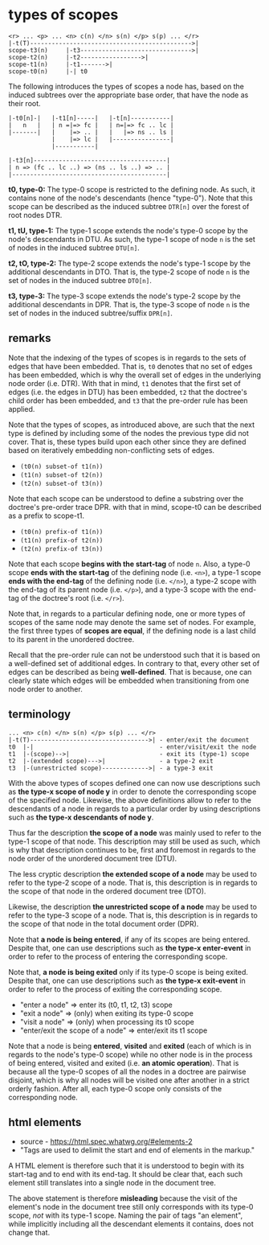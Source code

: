 
<!-- ======================================================================= -->
# types of scopes

```
<r> ... <p> ... <n> c(n) </n> s(n) </p> s(p) ... </r>
|-t(T)--------------------------------------------->|
scope-t3(n)     |-t3------------------------------->|
scope-t2(n)     |-t2----------------->|
scope-t1(n)     |-t1------->|
scope-t0(n)     |-| t0
```

The following introduces the types of scopes a node has, based on the induced
subtrees over the appropriate base order, that have the node as their root.

```
|-t0[n]-|   |-t1[n]-----|   |-t[n]-----------|
|   n   |   | n =|=> fc |   | n=|=> fc .. lc |
|-------|   |    |=> .. |   |   |=> ns .. ls |
            |    |=> lc |   |----------------|
            |-----------|

|-t3[n]-------------------------------------|
| n => (fc .. lc ..) => (ns .. ls ..) => .. |
|-------------------------------------------|
```

**t0, type-0:** The type-0 scope is restricted to the defining node. As such,
it contains none of the node's descendants (hence "type-0"). Note that this
scope can be described as the induced subtree `DTR[n]` over the forest of
root nodes DTR.

**t1, tU, type-1:** The type-1 scope extends the node's type-0 scope by the
node's descendants in DTU. As such, the type-1 scope of node `n` is the set
of nodes in the induced subtree `DTU[n]`.

**t2, tO, type-2:** The type-2 scope extends the node's type-1 scope by the
additional descendants in DTO. That is, the type-2 scope of node `n` is the
set of nodes in the induced subtree `DTO[n]`.

**t3, type-3:** The type-3 scope extends the node's type-2 scope by the
additional descendants in DPR. That is, the type-3 scope of node `n` is
the set of nodes in the induced subtree/suffix `DPR[n]`.

<!-- ======================================================================= -->
## remarks

Note that the indexing of the types of scopes is in regards to the sets of
edges that have been embedded. That is, `t0` denotes that no set of edges has
been embedded, which is why the overall set of edges in the underlying node
order (i.e. DTR). With that in mind, `t1` denotes that the first set of edges
(i.e. the edges in DTU) has been embedded, `t2` that the doctree's child order
has been embedded, and `t3` that the pre-order rule has been applied.

Note that the types of scopes, as introduced above, are such that the next
type is defined by including some of the nodes the previous type did not
cover. That is, these types build upon each other since they are defined
based on iteratively embedding non-conflicting sets of edges.

* `(t0(n) subset-of t1(n))`
* `(t1(n) subset-of t2(n))`
* `(t2(n) subset-of t3(n))`

Note that each scope can be understood to define a substring over the doctree's
pre-order trace DPR. with that in mind, scope-t0 can be described as a prefix
to scope-t1.

* `(t0(n) prefix-of t1(n))`
* `(t1(n) prefix-of t2(n))`
* `(t2(n) prefix-of t3(n))`

Note that each scope **begins with the start-tag** of node `n`. Also, a type-0
scope **ends with the start-tag** of the defining node (i.e. `<n>`), a type-1
scope **ends with the end-tag** of the defining node (i.e. `</n>`), a type-2
scope with the end-tag of its parent node (i.e. `</p>`), and a type-3 scope
with the end-tag of the doctree's root (i.e. `</r>`).

Note that, in regards to a particular defining node, one or more types of
scopes of the same node may denote the same set of nodes. For example, the
first three types of **scopes are equal**, if the defining node is a last
child to its parent in the unordered doctree.

Recall that the pre-order rule can not be understood such that it is based on
a well-defined set of additional edges. In contrary to that, every other set
of edges can be described as being **well-defined**. That is because, one can
clearly state which edges will be embedded when transitioning from one node
order to another.

<!-- ======================================================================= -->
## terminology

```
... <n> c(n) </n> s(n) </p> s(p) ... </r>
|-t(T)--------------------------------->| - enter/exit the document
t0  |-|                                   - enter/visit/exit the node
t1  |-(scope)-->|                         - exit its (type-1) scope
t2  |-(extended scope)--->|               - a type-2 exit
t3  |-(unrestricted scope)------------->| - a type-3 exit
```

With the above types of scopes defined one can now use descriptions such as
**the type-x scope of node y** in order to denote the corresponding scope of
the specified node. Likewise, the above definitions allow to refer to the
descendants of a node in regards to a particular order by using descriptions
such as **the type-x descendants of node y**.

Thus far the description **the scope of a node** was mainly used to refer to
the type-1 scope of that node. This description may still be used as such,
which is why that description continues to be, first and foremost in regards
to the node order of the unordered document tree (DTU).

The less cryptic description **the extended scope of a node** may be used to
refer to the type-2 scope of a node. That is, this description is in regards
to the scope of that node in the ordered document tree (DTO).

Likewise, the description **the unrestricted scope of a node** may be used to
refer to the type-3 scope of a node. That is, this description is in regards
to the scope of that node in the total document order (DPR).

Note that **a node is being entered**, if any of its scopes are being entered.
Despite that, one can use descriptions such as **the type-x enter-event** in
order to refer to the process of entering the corresponding scope.

Note that, **a node is being exited** only if its type-0 scope is being exited.
Despite that, one can use descriptions such as **the type-x exit-event** in
order to refer to the process of exiting the corresponding scope.

* "enter a node" => enter its (t0, t1, t2, t3) scope
* "exit a node" => (only) when exiting its type-0 scope
* "visit a node" => (only) when processing its t0 scope
* "enter/exit the scope of a node" => enter/exit its t1 scope

Note that a node is being **entered**, **visited** and **exited** (each of
which is in regards to the node's type-0 scope) while no other node is in the
process of being entered, visited and exited (i.e. **an atomic operation**).
That is because all the type-0 scopes of all the nodes in a doctree are
pairwise disjoint, which is why all nodes will be visited one after another
in a strict orderly fashion. After all, each type-0 scope only consists of
the corresponding node.

<!-- ======================================================================= -->
## html elements

* source - https://html.spec.whatwg.org/#elements-2
* "Tags are used to delimit the start and end of elements in the markup."

A HTML element is therefore such that it is understood to begin with its
start-tag and to end with its end-tag. It should be clear that, each such
element still translates into a single node in the document tree.

The above statement is therefore **misleading** because the visit of the
element's node in the document tree still only corresponds with its type-0
scope, *not* with its type-1 scope. Naming the pair of tags "an element",
while implicitly including all the descendant elements it contains, does
not change that.
